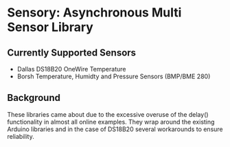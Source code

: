 # Sensory: Asynchronous Multi Sensor Library 

## Currently Supported Sensors

* Dallas DS18B20 OneWire Temperature
* Borsh Temperature, Humidty and Pressure Sensors (BMP/BME 280)

## Background

These libraries came about due to the excessive overuse of the delay()
functionality in almost all online examples. They wrap around the existing
Arduino libraries and in the case of DS18B20 several workarounds to ensure
reliability.





